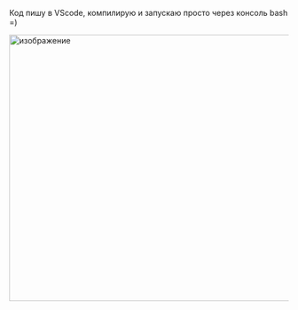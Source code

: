 Код пишу в VScode, компилирую и запускаю просто через консоль bash =)

<img width="640" height="480" alt="изображение" src="https://github.com/user-attachments/assets/bd61a7da-af8e-4315-b8a5-d14ccee433cd" />
